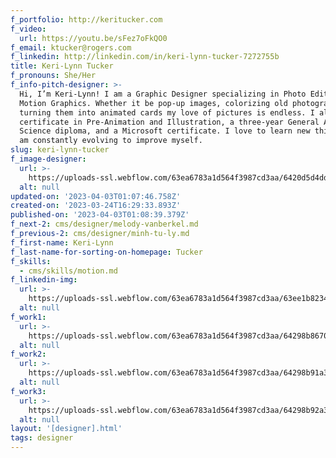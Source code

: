 ```yaml
---
f_portfolio: http://keritucker.com
f_video:
  url: https://youtu.be/sFez7oFkQO0
f_email: ktucker@rogers.com
f_linkedin: http://linkedin.com/in/keri-lynn-tucker-7272755b
title: Keri-Lynn Tucker
f_pronouns: She/Her
f_info-pitch-designer: >-
  Hi, I’m Keri-Lynn! I am a Graphic Designer specializing in Photo Editing and
  Motion Graphics. Whether it be pop-up images, colorizing old photographs, or
  turning them into animated cards my love of pictures is endless. I also have a
  certificate in Pre-Animation and Illustration, a three-year General Arts and
  Science diploma, and a Microsoft certificate. I love to learn new things and
  am constantly evolving to improve myself.
slug: keri-lynn-tucker
f_image-designer:
  url: >-
    https://uploads-ssl.webflow.com/63ea6783a1d564f3987cd3aa/6420d5d4dd850a50c298da64_keri-lynn-tucker-1.jpg
  alt: null
updated-on: '2023-04-03T01:07:46.758Z'
created-on: '2023-03-24T16:29:33.893Z'
published-on: '2023-04-03T01:08:39.379Z'
f_next-2: cms/designer/melody-vanberkel.md
f_previous-2: cms/designer/minh-tu-ly.md
f_first-name: Keri-Lynn
f_last-name-for-sorting-on-homepage: Tucker
f_skills:
  - cms/skills/motion.md
f_linkedin-img:
  url: >-
    https://uploads-ssl.webflow.com/63ea6783a1d564f3987cd3aa/63ee1b823465de8414c4146a_linked-in-icon.svg
  alt: null
f_work1:
  url: >-
    https://uploads-ssl.webflow.com/63ea6783a1d564f3987cd3aa/64298b8670b4dfefbc4e6632_Tucker-Keri-Lynn-grad-show-work-img1.jpg
  alt: null
f_work2:
  url: >-
    https://uploads-ssl.webflow.com/63ea6783a1d564f3987cd3aa/64298b91a3e86e0af93090b4_Tucker-Keri-Lynn-grad-show-work-img2.jpg
  alt: null
f_work3:
  url: >-
    https://uploads-ssl.webflow.com/63ea6783a1d564f3987cd3aa/64298b92a3e86edfe93090ca_Tucker-Keri-Lynn-grad-show-work-img3.jpg
  alt: null
layout: '[designer].html'
tags: designer
---
```



